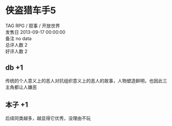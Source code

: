 



# 侠盗猎车手5
  
TAG RPG / 叙事 / 开放世界  
发售日 2013-09-17 00:00:00  
备注 no data  
总评人数 2  
好评人数 2
##  db +1 


 传统的个人意义上的恶人对抗组织意义上的恶人的故事，人物塑造鲜明，也因此三主角都让人嫌恶 
## 本子 +1


后续同类越多，越显得它优秀，没理由不玩